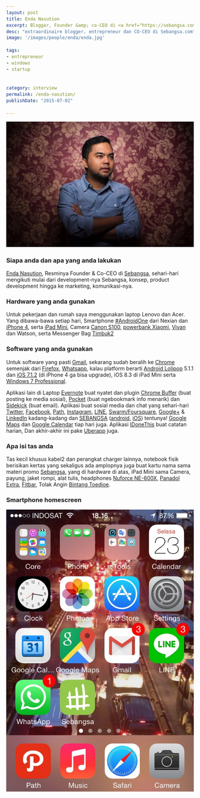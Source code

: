 ```yaml
---
layout: post
title: Enda Nasution
excerpt: Blogger, Founder &amp; co-CEO di <a href="https://sebangsa.com">Sebangsa</a>
desc: "extraordinaire blogger, entrepreneur dan CO-CEO di Sebangsa.com"
image: '/images/people/enda/enda.jpg'

tags:
- entrepreneur
- windows
- startup


category: interview
permalink: /enda-nasution/
publishDate: "2015-07-02"

---
```


![Enda Nasution](/images/people/enda/enda.jpg)


### Siapa anda dan apa yang anda lakukan
[Enda Nasution](https://twitter.com/enda), Resminya Founder & Co-CEO di [Sebangsa](https://sebangsa.com/), sehari-hari mengikuti mulai dari development-nya Sebangsa, konsep, product development hingga ke marketing, komunikasi-nya.

### Hardware yang anda gunakan
Untuk pekerjaan dan rumah saya menggunakan laptop Lenovo dan Acer. Yang dibawa-bawa setiap hari, Smartphone [#AndroidOne](https://android.com/one/) dari Nexian dan [iPhone 4](https://en.wikipedia.org/wiki/IPhone_4), serta [iPad Mini](https://en.wikipedia.org/wiki/IPad_Mini), Camera [Canon S100](https://en.wikipedia.org/wiki/Canon_PowerShot_S100), [powerbank Xiaomi](http://www.mi.com/id/mipowerbank/), [Vivan](http://www.vivanpowerbank.com/) dan Watson, serta Messenger Bag [Timbuk2](http://www.timbuk2.com/)

### Software yang anda gunakan
Untuk software yang pasti [Gmail](https://gmail.com/), sekarang sudah beralih ke [Chrome](https://www.google.com/chrome/) semenjak dari [Firefox](https://www.mozilla.org/en-US/firefox/new/), [Whatsapp](https://www.whatsapp.com/), kalau platform berarti [Android Lolipop](https://www.android.com/versions/lollipop-5-0/) 5.1.1 dan [iOS 7.1.2](https://en.wikipedia.org/wiki/IOS_7) (di iPhone 4 ga bisa upgrade), iOS 8.3 di iPad Mini serta [Windows 7 Professional](https://en.wikipedia.org/wiki/Windows_7).

Aplikasi lain di Laptop [Evernote](https://evernote.com/) buat nyatet dan plugin [Chrome Buffer](https://chrome.google.com/webstore/detail/buffer/noojglkidnpfjbincgijbaiedldjfbhh?hl=en) (buat posting ke media sosial), [Pocket](https://chrome.google.com/webstore/detail/pocket/mjcnijlhddpbdemagnpefmlkjdagkogk?hl=en) (buat ngebookmark info menarik) dan [Sidekick](http://www.getsidekick.com/) (buat email). Aplikasi buat sosial media dan chat yang sehari-hari [Twitter](https://twitter.com/enda), [Facebook](https://id-id.facebook.com/endanasution), [Path](https://path.com/), [Instagram](https://instagram.com/), [LINE](http://line.me/en/), [Swarm/Foursquare](https://www.swarmapp.com/), [Google+](https://plus.google.com/) & [LinkedIn](https://www.linkedin.com/) kadang-kadang dan [SEBANGSA](https://sebangsa.com/) ([android](https://play.google.com/store/apps/details?id=com.sebangsa.sebangsa), [iOS](https://itunes.apple.com/us/app/sebangsa/id903324257)) tentunya! [Google Maps](https://maps.google.com/) dan [Google Calendar](https://www.google.com/calendar) tiap hari juga. Aplikasi [IDoneThis](https://idonethis.com/) buat catatan harian, Dan akhir-akhir ini pake [Uberapp](https://www.uber.com/) juga.

### Apa isi tas anda
Tas kecil khusus kabel2 dan perangkat charger lainnya, notebook fisik berisikan kertas yang sekaligus ada amplopnya juga  buat kartu nama sama materi promo [Sebangsa](https://sebangsa.com/), yang di hardware di atas, iPad Mini sama Camera, payung, jaket rompi, alat tulis, headphones [Nuforce NE-600X](https://www.nuforce.com/index.php?option=com_k2&view=item&layout=item&id=12&Itemid=197), [Panadol Extra](http://www.panadol.com/id/temukan-panadol-yang-tepat-untuk-anda/panadol-extra.html), [Fitbar](http://www.kalbestore.com/Product/Brand/Fitbar), Tolak Angin [Bintang Toedjoe](https://id.wikipedia.org/wiki/Bintang_Toedjoe).

### Smartphone homescreen
![Enda Nasution Homescreen](/images/people/enda/At74LLlARJe8rbcovRcvcvT-cdmhyvocGTFDEK2yi1DK.jpg)
